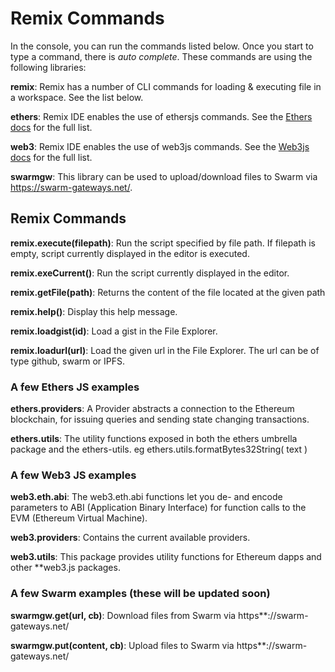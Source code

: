 # Remix Commands

In the console, you can run the commands listed below. Once you start to type a command, there is _auto complete_. These commands are using the following libraries:

**remix**: Remix has a number of CLI commands for loading & executing file in a workspace. See the list below.

**ethers**: Remix IDE enables the use of ethersjs commands. See the [Ethers docs](https://docs.ethers.org/v6/) for the full list.

**web3**: Remix IDE enables the use of web3js commands. See the [Web3js docs](https://web3js.readthedocs.io/) for the full list.

**swarmgw**: This library can be used to upload/download files to Swarm via https://swarm-gateways.net/.

## Remix Commands

**remix.execute(filepath)**: Run the script specified by file path. If filepath is empty, script currently displayed in the editor is executed.

**remix.exeCurrent()**: Run the script currently displayed in the editor.

**remix.getFile(path)**: Returns the content of the file located at the given path

**remix.help()**: Display this help message.

**remix.loadgist(id)**: Load a gist in the File Explorer.

**remix.loadurl(url)**: Load the given url in the File Explorer. The url can be of type github, swarm or IPFS.

### A few Ethers JS examples

**ethers.providers**: A Provider abstracts a connection to the Ethereum blockchain, for issuing queries and sending state changing transactions.

**ethers.utils**: The utility functions exposed in both the ethers umbrella package and the ethers-utils. eg ethers.utils.formatBytes32String( text )

### A few Web3 JS examples

**web3.eth.abi**: The web3.eth.abi functions let you de- and encode parameters to ABI (Application Binary Interface) for function calls to the EVM (Ethereum Virtual Machine).

**web3.providers**: Contains the current available providers.

**web3.utils**: This package provides utility functions for Ethereum dapps and other \*\*web3.js packages.

### A few Swarm examples (these will be updated soon)

**swarmgw.get(url, cb)**: Download files from Swarm via https\*\*://swarm-gateways.net/

**swarmgw.put(content, cb)**: Upload files to Swarm via https\*\*://swarm-gateways.net/
